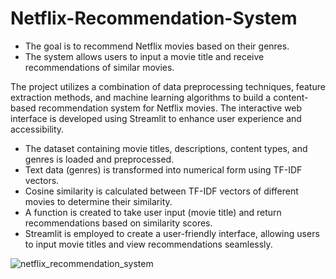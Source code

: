 # Netflix-Recommendation-System

- The goal is to recommend Netflix movies based on their genres.
- The system allows users to input a movie title and receive recommendations of similar movies.

The project utilizes a combination of data preprocessing techniques, feature extraction methods, and machine learning algorithms to build a content-based recommendation system for Netflix movies. The interactive web interface is developed using Streamlit to enhance user experience and accessibility.

- The dataset containing movie titles, descriptions, content types, and genres is loaded and preprocessed.
- Text data (genres) is transformed into numerical form using TF-IDF vectors.
- Cosine similarity is calculated between TF-IDF vectors of different movies to determine their similarity.
- A function is created to take user input (movie title) and return recommendations based on similarity scores.
- Streamlit is employed to create a user-friendly interface, allowing users to input movie titles and view recommendations seamlessly.

![netflix_recommendation_system](https://github.com/manikdamle/Netflix-Recommendation-System/assets/115721290/8002c92f-ceea-4828-90c1-a66390e42403)

